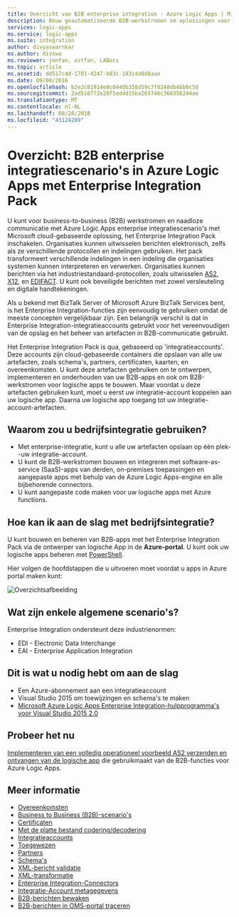 ```yaml
---
title: Overzicht van B2B enterprise integration - Azure Logic Apps | Microsoft Docs
description: Bouw geautomatiseerde B2B-werkstromen om oplossingen voor integratie met Azure Logic Apps en Enterprise Integration Pack
services: logic-apps
ms.service: logic-apps
ms.suite: integration
author: divyaswarnkar
ms.author: divswa
ms.reviewer: jonfan, estfan, LADocs
ms.topic: article
ms.assetid: dd517c4d-1701-4247-b83c-183c4d8d8aae
ms.date: 09/08/2016
ms.openlocfilehash: b2e2c81914e8c0440b358d59c7f0248db46b6c50
ms.sourcegitcommit: 2ad510772e28f5eddd15ba265746c368356244ae
ms.translationtype: MT
ms.contentlocale: nl-NL
ms.lasthandoff: 08/28/2018
ms.locfileid: "43124289"
---
```

# <a name="overview-b2b-enterprise-integration-scenarios-in-azure-logic-apps-with-enterprise-integration-pack"></a>Overzicht: B2B enterprise integratiescenario's in Azure Logic Apps met Enterprise Integration Pack

U kunt voor business-to-business (B2B) werkstromen en naadloze communicatie met Azure Logic Apps enterprise integratiescenario's met Microsoft cloud-gebaseerde oplossing, het Enterprise Integration Pack inschakelen. Organisaties kunnen uitwisselen berichten elektronisch, zelfs als ze verschillende protocollen en indelingen gebruiken. Het pack transformeert verschillende indelingen in een indeling die organisaties systemen kunnen interpreteren en verwerken. Organisaties kunnen berichten via het industriestandaard-protocollen, zoals uitwisselen [AS2](../logic-apps/logic-apps-enterprise-integration-as2.md), [X12](logic-apps-enterprise-integration-x12.md), en [EDIFACT](../logic-apps/logic-apps-enterprise-integration-edifact.md). U kunt ook beveiligde berichten met zowel versleuteling en digitale handtekeningen.

Als u bekend met BizTalk Server of Microsoft Azure BizTalk Services bent, is het Enterprise Integration-functies zijn eenvoudig te gebruiken omdat de meeste concepten vergelijkbaar zijn. Een belangrijk verschil is dat in Enterprise Integration-integratieaccounts gebruikt voor het vereenvoudigen van de opslag en het beheer van artefacten in B2B-communicatie gebruikt. 

Het Enterprise Integration Pack is qua, gebaseerd op 'integratieaccounts'. Deze accounts zijn cloud-gebaseerde containers die opslaan van alle uw artefacten, zoals schema's, partners, certificaten, kaarten, en overeenkomsten. U kunt deze artefacten gebruiken om te ontwerpen, implementeren en onderhouden van uw B2B-apps en ook om B2B-werkstromen voor logische apps te bouwen. Maar voordat u deze artefacten gebruiken kunt, moet u eerst uw integratie-account koppelen aan uw logische app. Daarna uw logische app toegang tot uw integratie-account-artefacten.

## <a name="why-should-you-use-enterprise-integration"></a>Waarom zou u bedrijfsintegratie gebruiken?

* Met enterprise-integratie, kunt u alle uw artefacten opslaan op één plek--uw integratie-account.
* U kunt de B2B-werkstromen bouwen en integreren met software-as-service (SaaS)-apps van derden, on-premises toepassingen en aangepaste apps met behulp van de Azure Logic Apps-engine en alle bijbehorende connectors.
* U kunt aangepaste code maken voor uw logische apps met Azure functions.

## <a name="how-to-get-started-with-enterprise-integration"></a>Hoe kan ik aan de slag met bedrijfsintegratie?

U kunt bouwen en beheren van B2B-apps met het Enterprise Integration Pack via de ontwerper van logische App in de **Azure-portal**. U kunt ook uw logische apps beheren met [PowerShell](https://docs.microsoft.com/powershell/module/azurerm.logicapp "Logic apps PowerShell").

Hier volgen de hoofdstappen die u uitvoeren moet voordat u apps in Azure portal maken kunt:

![Overzichtsafbeelding](media/logic-apps-enterprise-integration-overview/overview-0.png)  

## <a name="what-are-some-common-scenarios"></a>Wat zijn enkele algemene scenario's?

Enterprise Integration ondersteunt deze industrienormen:

* EDI - Electronic Data Interchange
* EAI - Enterprise Application Integration

## <a name="heres-what-you-need-to-get-started"></a>Dit is wat u nodig hebt om aan de slag

* Een Azure-abonnement aan een integratieaccount
* Visual Studio 2015 om toewijzingen en schema's te maken
* [Microsoft Azure Logic Apps Enterprise Integration-hulpprogramma's voor Visual Studio 2015 2.0](https://aka.ms/vsmapsandschemas)  

## <a name="try-it-now"></a>Probeer het nu

[Implementeren van een volledig operationeel voorbeeld AS2 verzenden en ontvangen van de logische app](https://github.com/Azure/azure-quickstart-templates/tree/master/201-logic-app-as2-send-receive) die gebruikmaakt van de B2B-functies voor Azure Logic Apps.

## <a name="learn-more"></a>Meer informatie
* [Overeenkomsten](../logic-apps/logic-apps-enterprise-integration-agreements.md "meer informatie over enterprise integration-overeenkomsten")
* [Business to Business (B2B)-scenario's](../logic-apps/logic-apps-enterprise-integration-b2b.md "informatie over het maken van logische apps met B2B-functies ")  
* [Certificaten](logic-apps-enterprise-integration-certificates.md "meer informatie over enterprise integration-certificaten")
* [Met de platte bestand codering/decodering](logic-apps-enterprise-integration-flatfile.md "meer informatie over het coderen en decoderen van de inhoud van een plat bestand")  
* [Integratieaccounts](../logic-apps/logic-apps-enterprise-integration-accounts.md "meer informatie over integratieaccounts")
* [Toegewezen](../logic-apps/logic-apps-enterprise-integration-maps.md "meer informatie over enterprise integration-kaarten")
* [Partners](logic-apps-enterprise-integration-partners.md "meer informatie over enterprise integration-partners")
* [Schema's](logic-apps-enterprise-integration-schemas.md "meer informatie over enterprise integration-schema's")
* [XML-bericht validatie](logic-apps-enterprise-integration-xml.md "meer informatie over het valideren van XML-berichten met Logic apps")
* [XML-transformatie](logic-apps-enterprise-integration-transform.md "meer informatie over enterprise integration-kaarten")
* [Enterprise Integration-Connectors](../connectors/apis-list.md "meer informatie over enterprise integration pack-connectors")
* [Integratie-Account metagegevens](../logic-apps/logic-apps-enterprise-integration-metadata.md "meer informatie over de metagegevens van de integratie-account")
* [B2B-berichten bewaken](logic-apps-monitor-b2b-message.md "meer informatie over het controleren van B2B-berichten")
* [B2B-berichten in OMS-portal traceren](logic-apps-track-b2b-messages-omsportal.md "meer informatie over het bijhouden van B2B-berichten in OMS-portal")

